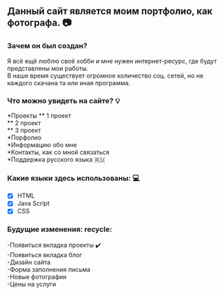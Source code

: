 ## Данный сайт является моим портфолио, как фотографа. :camera:  

### Зачем он был создан?  

Я всё ещё люблю своё хобби и мне нужен интернет-ресурс, где будут представлены мои работы.   
В наше время существует огромное количество соц. сетей, но не каждого скачана та или иная программа.


### Что можно увидеть на сайте? :bulb:     
*Проекты
    ** 1 проект  
    ** 2 проект    
    ** 3 проект    
*Порфолио     
*Информацию обо мне    
*Контакты, как со мной связаться   
*Поддержка русского языка :ru:  


### Какие языки здесь использованы: :computer: 
  - [X] HTML  
  - [X] Java Script  
  - [X] CSS  

### Будущие  изменения: recycle:   
  -Появиться вкладка проекты :heavy_check_mark:    
  -Появиться вкладка блог  
  -Дизайн сайта  
  -Форма заполнения письма  
  -Новые фотографии   
  -Цены на услуги  
  
  

